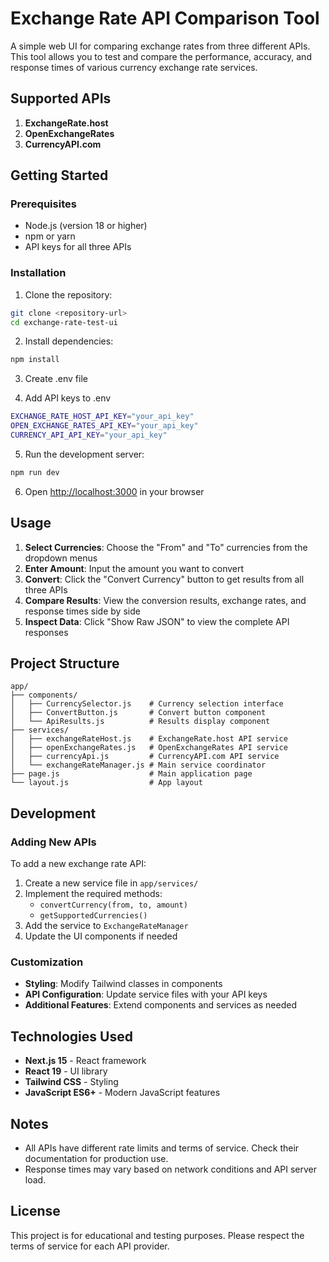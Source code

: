 # Exchange Rate API Comparison Tool

A simple web UI for comparing exchange rates from three different APIs. This tool allows you to test and compare the performance, accuracy, and response times of various currency exchange rate services.


## Supported APIs

1. **ExchangeRate.host**
2. **OpenExchangeRates**
3. **CurrencyAPI.com**

## Getting Started

### Prerequisites

- Node.js (version 18 or higher)
- npm or yarn
- API keys for all three APIs

### Installation

1. Clone the repository:
```bash
git clone <repository-url>
cd exchange-rate-test-ui
```

2. Install dependencies:
```bash
npm install
```

3. Create .env file

4. Add API keys to .env
```bash
EXCHANGE_RATE_HOST_API_KEY="your_api_key"
OPEN_EXCHANGE_RATES_API_KEY="your_api_key"
CURRENCY_API_API_KEY="your_api_key"
```

5. Run the development server:
```bash
npm run dev
```

6. Open [http://localhost:3000](http://localhost:3000) in your browser

## Usage

1. **Select Currencies**: Choose the "From" and "To" currencies from the dropdown menus
2. **Enter Amount**: Input the amount you want to convert
3. **Convert**: Click the "Convert Currency" button to get results from all three APIs
4. **Compare Results**: View the conversion results, exchange rates, and response times side by side
5. **Inspect Data**: Click "Show Raw JSON" to view the complete API responses

## Project Structure

```
app/
├── components/
│   ├── CurrencySelector.js    # Currency selection interface
│   ├── ConvertButton.js       # Convert button component
│   └── ApiResults.js          # Results display component
├── services/
│   ├── exchangeRateHost.js    # ExchangeRate.host API service
│   ├── openExchangeRates.js   # OpenExchangeRates API service
│   ├── currencyApi.js         # CurrencyAPI.com API service
│   └── exchangeRateManager.js # Main service coordinator
├── page.js                    # Main application page
└── layout.js                  # App layout
```

## Development

### Adding New APIs

To add a new exchange rate API:

1. Create a new service file in `app/services/`
2. Implement the required methods:
   - `convertCurrency(from, to, amount)`
   - `getSupportedCurrencies()`
3. Add the service to `ExchangeRateManager`
4. Update the UI components if needed

### Customization

- **Styling**: Modify Tailwind classes in components
- **API Configuration**: Update service files with your API keys
- **Additional Features**: Extend components and services as needed

## Technologies Used

- **Next.js 15** - React framework
- **React 19** - UI library
- **Tailwind CSS** - Styling
- **JavaScript ES6+** - Modern JavaScript features

## Notes

- All APIs have different rate limits and terms of service. Check their documentation for production use.
- Response times may vary based on network conditions and API server load.

## License

This project is for educational and testing purposes. Please respect the terms of service for each API provider.
